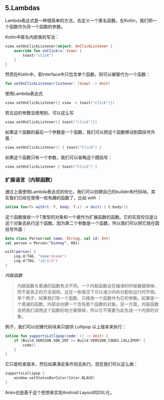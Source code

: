 ## 5.Lambdas
Lambda表达式是一种很简单的方法，去定义一个匿名函数。在Kotlin，我们把一个函数作为另一个函数的参数。

Kotlin中匿名内部类的写法：
```kotlin
view.setOnClickListener(object: OnClickListener {
    override fun onClick(v: View) {
        toast("click")
    }
}
```
然而在Kotlin中，若Interface中只包含单个函数，则可以被替代为一个函数：
```kotlin
fun setOnClickListener(listener: (View) -> Unit)
```
使用Lambda表达式
```kotlin
view.setOnClickListener({ view -> toast("click")})
```
若左边的参数没使用到，可以这么写
```kotlin
view.setOnClickListener({ toast("click")})
```
如果这个函数的最后一个参数是一个函数，我们可以把这个函数移动到圆括号外面：
```kotlin
view.setOnClickListener() { toast("Click") }
```
如果这个函数只有一个参数，我们可以省略这个圆括号：
```kotlin
view.setOnClickListener { toast("Click") }
```
### 扩展语言（内联函数）
通过上面使用Lambda表达式的优化，我们可以创建自己的builder和代码块。其实我们已经在使用一些有趣的函数了，比如 with ：
```kotlin
inline fun<T> with(t: T, body: T.() -> Unit) { t.body()}
```
这个函数接收一个T类型的对象和一个被作为扩展函数的函数。它的实现仅仅是让这个对象去执行这个函数。因为第二个参数是一个函数，所以我们可以把它放在圆括号外面：
```kotlin
data class Person(val name: String, val id: Int)
val person = Person("kinney", 001)

with(person) {
    Log.d(TAG, "name:$name")
    Log.d(TAG, "id:$id")
}
```
*内联函数*
> 内联函数与普通的函数有点不同。一个内联函数会在编译的时候被替换掉，而不是真正的方法调用。这在一些情况下可以减少内存分配和运行时开销。举个例子，如果我们有一个函数，只接收一个函数作为它的参数。如果是一个普通的函数，内部会创建一个含有那个函数的对象。另一方面，内联函数会把我们调用这个函数的地方替换掉，所以它不需要为此生成一个内部的对象。

例子，我们可以创建代码块来只提供 Lollipop 以上版本来执行：
```kotlin
inline fun supportsLollipop(code: () -> Unit) {
    if (Build.VERSION.SDK_INT >= Build.VERSION_CODES.LOLLIPOP) {
        code()
    }
}
```
它只是检查版本，然后如果满足条件则去执行。现在我们可以这么做：
```kotlin
supportsLollipop {
    window.setStatusBarColor(Color.BLACK)
}
```
Anko也是基于这个思想来实现Android Layout的DSL化。

